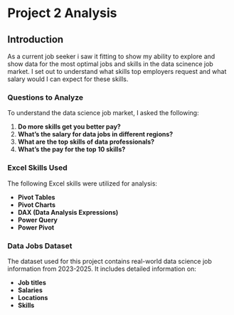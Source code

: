 # Project 2 Analysis

## Introduction

As a current job seeker i saw it fitting to show my ability to explore and show data for the most optimal jobs and skills in the data scinence job market. I set out to understand what skills top employers request and what salary would I can expect for these skills.

### Questions to Analyze

To understand the data science job market, I asked the following:

1. **Do more skills get you better pay?**
2. **What’s the salary for data jobs in different regions?**
3. **What are the top skills of data professionals?**
4. **What’s the pay for the top 10 skills?**

### Excel Skills Used

The following Excel skills were utilized for analysis:

- **Pivot Tables**
- **Pivot Charts**
- **DAX (Data Analysis Expressions)**
- **Power Query**
- **Power Pivot**

### Data Jobs Dataset

The dataset used for this project contains real-world data science job information from 2023-2025.
It includes detailed information on:

- **Job titles**
- **Salaries**
- **Locations**
- **Skills**
